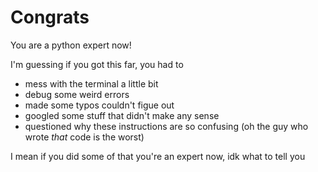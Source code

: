 # Congrats 

You are a python expert now!

I'm guessing if you got this far, you had to 
- mess with the terminal a little bit 
- debug some weird errors
- made some typos couldn't figue out
- googled some stuff that didn't make any sense
- questioned why these instructions are so confusing (oh the guy who wrote _that_ code is the worst)


I mean if you did some of that you're an expert now, idk what to tell you 